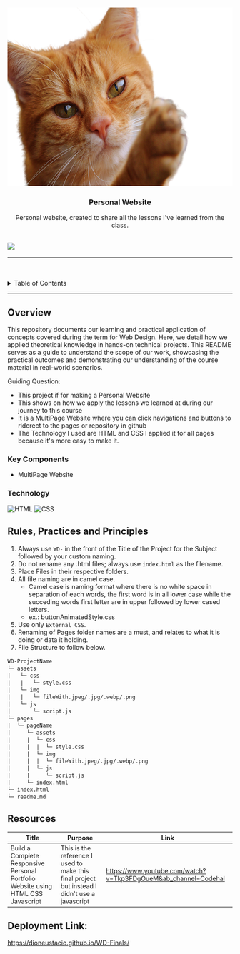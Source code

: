 <a name="readme-top">

<br/>

<br />
<div align="center">
  <a href="https://github.com/DionEustacio">
  <img src="./assets/img/cat-1274094_1280.png" alt="cat" width="600" height="400">
  </a>

  <h3 align="center">Personal Website</h3>
</div>

<div align="center">
  Personal website, created to share all the lessons I've learned from the class.
</div>

<br />


![](https://visit-counter.vercel.app/counter.png?page=DionEustacio/WD-Finals)

---

<br />
<br />


<details>
  <summary>Table of Contents</summary>
  <ol>
    <li>
      <a href="#overview">Overview</a>
      <ol>
        <li>
          <a href="#key-components">Key Components</a>
        </li>
        <li>
          <a href="#technology">Technology</a>
        </li>
      </ol>
    </li>
    <li>
      <a href="#rule,-practices-and-principles">Rules, Practices and Principles</a>
    </li>
    <li>
      <a href="#resources">Resources</a>
    </li>
    <li>
      <a href="#deployment-link">Deployment link</a>
    </li>
  </ol>
</details>

---

## Overview




This repository documents our learning and practical application of concepts covered during the term for Web Design. Here, we detail how we applied theoretical knowledge in hands-on technical projects. This README serves as a guide to understand the scope of our work, showcasing the practical outcomes and demonstrating our understanding of the course material in real-world scenarios.

Guiding Question:
- This project if for making a Personal Website
- This shows on how we apply the lessons we learned at during our journey to this course
- It is a MultiPage Website where you can click navigations and buttons to riderect to the pages or repository in github
- The Technology I used are HTML and CSS I applied it for all pages because it's more easy to make it.

### Key Components

- MultiPage Website


### Technology

![HTML](https://img.shields.io/badge/HTML-E34F26?style=for-the-badge&logo=html5&logoColor=white)
![CSS](https://img.shields.io/badge/CSS-1572B6?style=for-the-badge&logo=css3&logoColor=white)


## Rules, Practices and Principles
1. Always use `WD-` in the front of the Title of the Project for the Subject followed by your custom naming.
2. Do not rename any .html files; always use `index.html` as the filename.
3. Place Files in their respective folders.
4. All file naming are in camel case.
   - Camel case is naming format where there is no white space in separation of each words, the first word is in all lower case while the succeding words first letter are in upper followed by lower cased letters.
   - ex.: buttonAnimatedStyle.css
5. Use only `External CSS`.
6. Renaming of Pages folder names are a must, and relates to what it is doing or data it holding.
7. File Structure to follow below.

```
WD-ProjectName
└─ assets
|   └─ css
|   |   └─ style.css
|   └─ img
|   |   └─ fileWith.jpeg/.jpg/.webp/.png
|   └─ js
|       └─ script.js
└─ pages
|  └─ pageName
|     └─ assets
|     |  └─ css
|     |  |  └─ style.css
|     |  └─ img
|     |  |  └─ fileWith.jpeg/.jpg/.webp/.png
|     |  └─ js
|     |     └─ script.js
|     └─ index.html
└─ index.html
└─ readme.md
```

## Resources


| Title | Purpose | Link |
|-|-|-|
| Build a Complete Responsive Personal Portfolio Website using HTML CSS Javascript | This is the reference I used to make this final project but instead I didn't use a javascript | https://www.youtube.com/watch?v=Tkp3FDgOueM&ab_channel=Codehal |

## Deployment Link:
https://dioneustacio.github.io/WD-Finals/